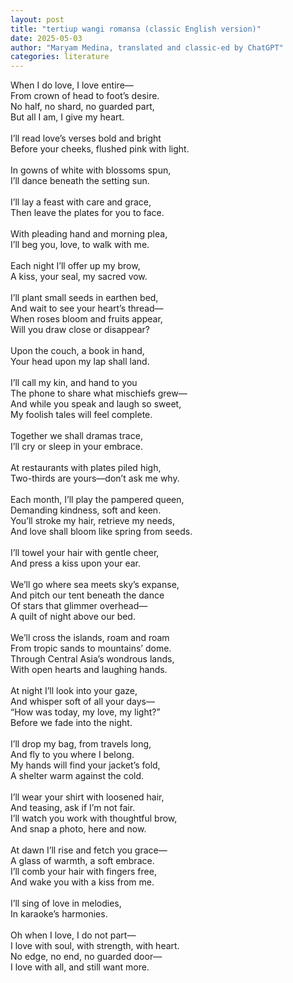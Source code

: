 ```yaml
---
layout: post
title: "tertiup wangi romansa (classic English version)"
date: 2025-05-03
author: "Maryam Medina, translated and classic-ed by ChatGPT"
categories: literature
---
```


When I do love, I love entire—<br>
From crown of head to foot’s desire.<br>
No half, no shard, no guarded part,<br>
But all I am, I give my heart.<br>
<br>
I’ll read love’s verses bold and bright<br>
Before your cheeks, flushed pink with light.<br>
<br>
In gowns of white with blossoms spun,<br>
I’ll dance beneath the setting sun.<br>
<br>
I’ll lay a feast with care and grace,<br>
Then leave the plates for you to face.<br>
<br>
With pleading hand and morning plea,<br>
I’ll beg you, love, to walk with me.<br>
<br>
Each night I’ll offer up my brow,<br>
A kiss, your seal, my sacred vow.<br>
<br>
I’ll plant small seeds in earthen bed,<br>
And wait to see your heart’s thread—<br>
When roses bloom and fruits appear,<br>
Will you draw close or disappear?<br>
<br>
Upon the couch, a book in hand,<br>
Your head upon my lap shall land.<br>
<br>
I’ll call my kin, and hand to you<br>
The phone to share what mischiefs grew—<br>
And while you speak and laugh so sweet,<br>
My foolish tales will feel complete.<br>
<br>
Together we shall dramas trace,<br>
I’ll cry or sleep in your embrace.<br>
<br>
At restaurants with plates piled high,<br>
Two-thirds are yours—don’t ask me why.<br>
<br>
Each month, I’ll play the pampered queen,<br>
Demanding kindness, soft and keen.<br>
You’ll stroke my hair, retrieve my needs,<br>
And love shall bloom like spring from seeds.<br>
<br>
I’ll towel your hair with gentle cheer,<br>
And press a kiss upon your ear.<br>
<br>
We’ll go where sea meets sky’s expanse,<br>
And pitch our tent beneath the dance<br>
Of stars that glimmer overhead—<br>
A quilt of night above our bed.<br>
<br>
We’ll cross the islands, roam and roam<br>
From tropic sands to mountains’ dome.<br>
Through Central Asia’s wondrous lands,<br>
With open hearts and laughing hands.<br>
<br>
At night I’ll look into your gaze,<br>
And whisper soft of all your days—<br>
“How was today, my love, my light?”<br>
Before we fade into the night.<br>
<br>
I’ll drop my bag, from travels long,<br>
And fly to you where I belong.<br>
My hands will find your jacket’s fold,<br>
A shelter warm against the cold.<br>
<br>
I’ll wear your shirt with loosened hair,<br>
And teasing, ask if I’m not fair.<br>
I’ll watch you work with thoughtful brow,<br>
And snap a photo, here and now.<br>
<br>
At dawn I’ll rise and fetch you grace—<br>
A glass of warmth, a soft embrace.<br>
I’ll comb your hair with fingers free,<br>
And wake you with a kiss from me.<br>
<br>
I’ll sing of love in melodies,<br>
In karaoke’s harmonies.<br>
<br>
Oh when I love, I do not part—<br>
I love with soul, with strength, with heart.<br>
No edge, no end, no guarded door—<br>
I love with all, and still want more.<br>